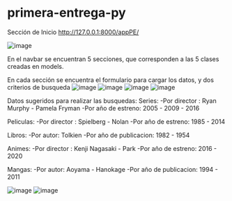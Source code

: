 # primera-entrega-py
Sección de Inicio
http://127.0.0.1:8000/appPE/

![image](https://user-images.githubusercontent.com/74881869/172434669-291ea4fb-6dd4-418c-8ff0-abeaca9a82c5.png)

En el navbar se encuentran 5 secciones, que corresponden a las 5 clases creadas en models.

En cada sección se encuentra el formulario para cargar los datos, y dos criterios de busqueda 
![image](https://user-images.githubusercontent.com/74881869/172434936-adc0b9c4-3cbc-4a23-8176-26a4bbe771de.png)
![image](https://user-images.githubusercontent.com/74881869/172435298-1da77f73-0d96-4a91-9568-c8a958265777.png)
![image](https://user-images.githubusercontent.com/74881869/172435389-8946e877-cf2d-4d68-9f99-8085ae8a380e.png)
![image](https://user-images.githubusercontent.com/74881869/172435465-ca4558bf-f4c1-4e34-8c0b-52ec6e5b6e00.png)

Datos sugeridos para realizar las busquedas:
Series:
-Por director : Ryan Murphy - Pamela Fryman
-Por año de estreno: 2005 - 2009 - 2016

Peliculas:
-Por director : Spielberg - Nolan 
-Por año de estreno: 1985 - 2014

Libros:
-Por autor: Tolkien
-Por año de publicacion: 1982 - 1954

Animes:
-Por director : Kenji Nagasaki - Park
-Por año de estreno: 2016 - 2020

Mangas:
-Por autor: Aoyama - Hanokage
-Por año de publicacion: 1994 - 2011

![image](https://user-images.githubusercontent.com/74881869/172436938-cdcdda6e-0892-44fd-9d7d-1358d0a567c6.png)
![image](https://user-images.githubusercontent.com/74881869/172436999-d4e9f22e-5be1-4922-b48a-f03979277fe1.png)



